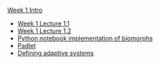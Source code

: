 [Week 1 Intro](https://canvas.sussex.ac.uk/courses/31028/pages/week-1-introduction-to-adaptive-systems-2?module_item_id=1492368)

- [Week 1 Lecture 1.1]()
- [Week 1 Lecture 1.2]()
- [Python notebook implementation of biomorphs]()
- [Padlet](https://uofsussex.padlet.org/cajohnson32/a-space-for-comments-and-questions-re-lecture-1-yrtjs0ty9pwcs2p0)
- [Defining adaptive systems](https://canvas.sussex.ac.uk/courses/31028/pages/defining-adaptive-systems?wrap=1)
